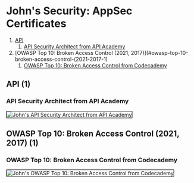 # John's Security: AppSec Certificates
1. [API](#api-1)
    1. [API Security Architect from API Academy](#api-security-architect-from-api-academy)
1. [OWASP Top 10: Broken Access Control (2021, 2017)](#owasp-top-10-broken-access-control-(2021-2017-1)
    1. [OWASP Top 10: Broken Access Control from Codecademy](#owasp-top-10-broken-access-control-from-codecademy)
## API (1)
### API Security Architect from API Academy

<img src="../cert_api_api-security-architect_apiacademy_2024-01-31.png" alt="John's API Security Architect from API Academy" style="border:1px solid #000000" />

## OWASP Top 10: Broken Access Control (2021, 2017) (1)
### OWASP Top 10: Broken Access Control from Codecademy

<img src="../cert_security_owasp-top-10-broken-access-control_codecademy_2024-03-27.png" alt="John's OWASP Top 10: Broken Access Control from Codecademy" style="border:1px solid #000000" />

